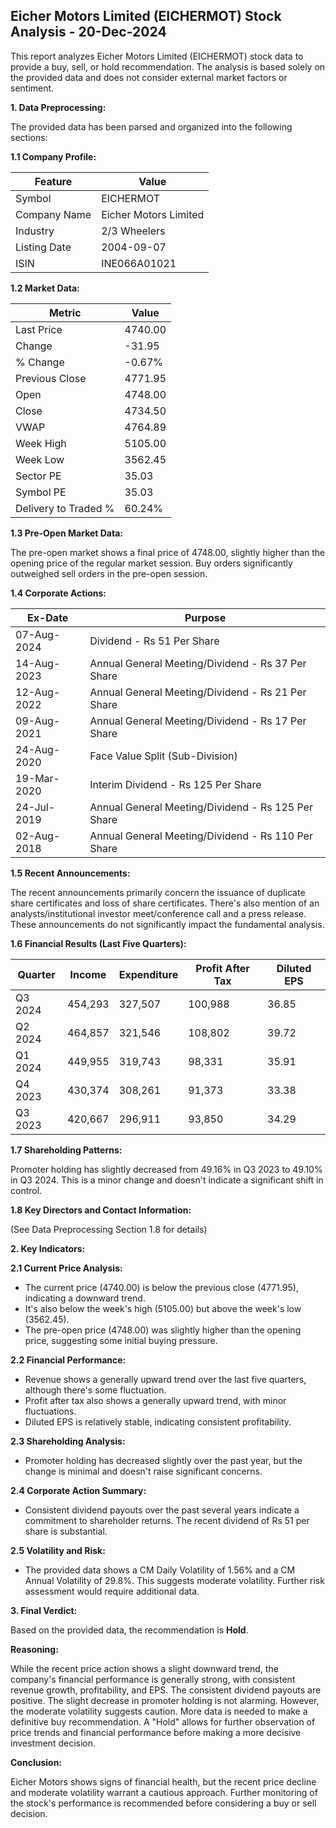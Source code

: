 ## Eicher Motors Limited (EICHERMOT) Stock Analysis - 20-Dec-2024

This report analyzes Eicher Motors Limited (EICHERMOT) stock data to provide a buy, sell, or hold recommendation.  The analysis is based solely on the provided data and does not consider external market factors or sentiment.

**1. Data Preprocessing:**

The provided data has been parsed and organized into the following sections:

**1.1 Company Profile:**

| Feature          | Value                     |
|-----------------|--------------------------|
| Symbol           | EICHERMOT                 |
| Company Name     | Eicher Motors Limited      |
| Industry         | 2/3 Wheelers              |
| Listing Date     | 2004-09-07                |
| ISIN             | INE066A01021              |


**1.2 Market Data:**

| Metric                | Value     |
|-----------------------|------------|
| Last Price            | 4740.00    |
| Change                | -31.95     |
| % Change              | -0.67%     |
| Previous Close        | 4771.95    |
| Open                  | 4748.00    |
| Close                 | 4734.50    |
| VWAP                  | 4764.89    |
| Week High             | 5105.00    |
| Week Low              | 3562.45    |
| Sector PE             | 35.03      |
| Symbol PE             | 35.03      |
| Delivery to Traded % | 60.24%     |


**1.3 Pre-Open Market Data:**

The pre-open market shows a final price of 4748.00, slightly higher than the opening price of the regular market session.  Buy orders significantly outweighed sell orders in the pre-open session.

**1.4 Corporate Actions:**

| Ex-Date      | Purpose                                      |
|--------------|----------------------------------------------|
| 07-Aug-2024  | Dividend - Rs 51 Per Share                    |
| 14-Aug-2023  | Annual General Meeting/Dividend - Rs 37 Per Share |
| 12-Aug-2022  | Annual General Meeting/Dividend - Rs 21 Per Share |
| 09-Aug-2021  | Annual General Meeting/Dividend - Rs 17 Per Share |
| 24-Aug-2020  | Face Value Split (Sub-Division)               |
| 19-Mar-2020  | Interim Dividend - Rs 125 Per Share            |
| 24-Jul-2019  | Annual General Meeting/Dividend - Rs 125 Per Share|
| 02-Aug-2018  | Annual General Meeting/Dividend - Rs 110 Per Share|


**1.5 Recent Announcements:**

The recent announcements primarily concern the issuance of duplicate share certificates and loss of share certificates.  There's also mention of an analysts/institutional investor meet/conference call and a press release.  These announcements do not significantly impact the fundamental analysis.

**1.6 Financial Results (Last Five Quarters):**

| Quarter      | Income      | Expenditure | Profit After Tax | Diluted EPS |
|--------------|-------------|-------------|-----------------|-------------|
| Q3 2024      | 454,293     | 327,507     | 100,988          | 36.85       |
| Q2 2024      | 464,857     | 321,546     | 108,802          | 39.72       |
| Q1 2024      | 449,955     | 319,743     | 98,331           | 35.91       |
| Q4 2023      | 430,374     | 308,261     | 91,373           | 33.38       |
| Q3 2023      | 420,667     | 296,911     | 93,850           | 34.29       |


**1.7 Shareholding Patterns:**

Promoter holding has slightly decreased from 49.16% in Q3 2023 to 49.10% in Q3 2024. This is a minor change and doesn't indicate a significant shift in control.

**1.8 Key Directors and Contact Information:**

(See Data Preprocessing Section 1.8 for details)


**2. Key Indicators:**

**2.1 Current Price Analysis:**

* The current price (4740.00) is below the previous close (4771.95), indicating a downward trend.
* It's also below the week's high (5105.00) but above the week's low (3562.45).
* The pre-open price (4748.00) was slightly higher than the opening price, suggesting some initial buying pressure.

**2.2 Financial Performance:**

* Revenue shows a generally upward trend over the last five quarters, although there's some fluctuation.
* Profit after tax also shows a generally upward trend, with minor fluctuations.
* Diluted EPS is relatively stable, indicating consistent profitability.

**2.3 Shareholding Analysis:**

* Promoter holding has decreased slightly over the past year, but the change is minimal and doesn't raise significant concerns.

**2.4 Corporate Action Summary:**

* Consistent dividend payouts over the past several years indicate a commitment to shareholder returns.  The recent dividend of Rs 51 per share is substantial.

**2.5 Volatility and Risk:**

* The provided data shows a CM Daily Volatility of 1.56% and a CM Annual Volatility of 29.8%.  This suggests moderate volatility.  Further risk assessment would require additional data.

**3. Final Verdict:**

Based on the provided data, the recommendation is **Hold**.

**Reasoning:**

While the recent price action shows a slight downward trend, the company's financial performance is generally strong, with consistent revenue growth, profitability, and EPS.  The consistent dividend payouts are positive. The slight decrease in promoter holding is not alarming.  However, the moderate volatility suggests caution.  More data is needed to make a definitive buy recommendation.  A "Hold" allows for further observation of price trends and financial performance before making a more decisive investment decision.

**Conclusion:**

Eicher Motors shows signs of financial health, but the recent price decline and moderate volatility warrant a cautious approach.  Further monitoring of the stock's performance is recommended before considering a buy or sell decision.

